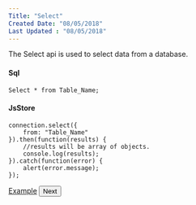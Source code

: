 ```yaml
---
Title: "Select"
Created Date: "08/05/2018"
Last Updated : "08/05/2018"
---
```


The Select api is used to select data from a database.

#### Sql

```
Select * from Table_Name;
```

#### JsStore

```
connection.select({
    from: "Table_Name"
}).then(function(results) {
    //results will be array of objects.
    console.log(results);
}).catch(function(error) {
    alert(error.message);
});
```

<p class="margin-top-40px center-align">
    <a class="btn info" target="_blank" href="/example/select">Example</a>
    <button class="btn info btnNext">Next</button>
</p>